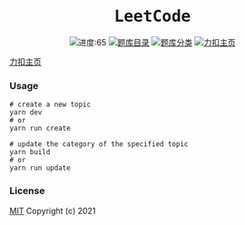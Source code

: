 <h1 align="center"><samp>LeetCode</samp></h1>

<p align="center">
<!-- TOPICS COUNT START -->
<img src="https://img.shields.io/badge/-进度:65-green" alt="进度:65">
<!-- TOPICS COUNT END -->
<a href="./assets/docs/TOPICS.md"><img src="https://img.shields.io/badge/-题库目录-blue" alt="题库目录"></a>
<a href="./assets/docs/CATEGORIES.md"><img src="https://img.shields.io/badge/-题库分类-red" alt="题库分类"></a>
<a href="https://leetcode.cn/u/wangyang-kn/" target="_blank"><img src="https://img.shields.io/badge/-力扣主页-yellow" alt="力扣主页"></a>
</p>



[力扣主页](https://leetcode.cn/u/wangyang-kn/)

### Usage

```shell
# create a new topic
yarn dev
# or 
yarn run create

# update the category of the specified topic
yarn build 
# or 
yarn run update
```

### License

[MIT](./LICENSE) Copyright (c) 2021
